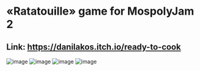 # «Ratatouille» game for MospolyJam 2
## **Link**: https://danilakos.itch.io/ready-to-cook
![image](https://img.itch.zone/aW1hZ2UvMjUxNTM2NS8xNDk1NDk2NS5wbmc=/original/PCzUAg.png)
![image](https://img.itch.zone/aW1hZ2UvMjUxNTM2NS8xNDk1NDIyNy5wbmc=/original/V%2FxYF2.png)
![image](https://img.itch.zone/aW1hZ2UvMjUxNTM2NS8xNDk1NDIyOC5wbmc=/original/a%2Bxyn5.png)
![image](https://img.itch.zone/aW1hZ2UvMjUxNTM2NS8xNDk1NDIyOS5wbmc=/original/ClGnCn.png)
